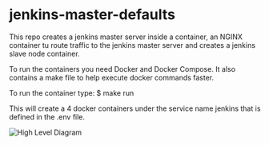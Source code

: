 # jenkins-master-defaults

This repo creates a jenkins master server inside a container, an NGINX container tu route traffic to the jenkins master server and creates a jenkins slave node container.

To run the containers you need Docker and Docker Compose. It also contains a make file to help execute docker commands faster.

To run the container type: $ make run

This will create a 4 docker containers under the service name jenkins that is defined in the .env file.

![High Level Diagram](./static/HigLevelDiagram.jpg)